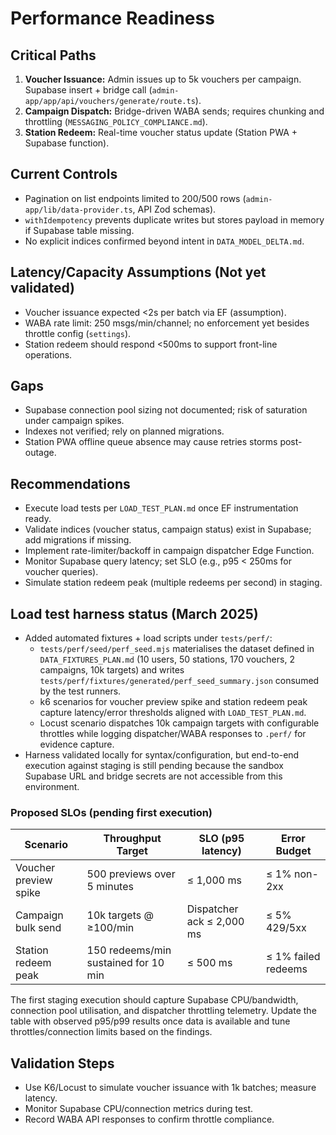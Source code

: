 # Performance Readiness

## Critical Paths

1. **Voucher Issuance:** Admin issues up to 5k vouchers per campaign. Supabase
   insert + bridge call (`admin-app/app/api/vouchers/generate/route.ts`).
2. **Campaign Dispatch:** Bridge-driven WABA sends; requires chunking and
   throttling (`MESSAGING_POLICY_COMPLIANCE.md`).
3. **Station Redeem:** Real-time voucher status update (Station PWA + Supabase
   function).

## Current Controls

- Pagination on list endpoints limited to 200/500 rows
  (`admin-app/lib/data-provider.ts`, API Zod schemas).
- `withIdempotency` prevents duplicate writes but stores payload in memory if
  Supabase table missing.
- No explicit indices confirmed beyond intent in `DATA_MODEL_DELTA.md`.

## Latency/Capacity Assumptions (Not yet validated)

- Voucher issuance expected <2s per batch via EF (assumption).
- WABA rate limit: 250 msgs/min/channel; no enforcement yet besides throttle
  config (`settings`).
- Station redeem should respond <500ms to support front-line operations.

## Gaps

- Supabase connection pool sizing not documented; risk of saturation under
  campaign spikes.
- Indexes not verified; rely on planned migrations.
- Station PWA offline queue absence may cause retries storms post-outage.

## Recommendations

- Execute load tests per `LOAD_TEST_PLAN.md` once EF instrumentation ready.
- Validate indices (voucher status, campaign status) exist in Supabase; add
  migrations if missing.
- Implement rate-limiter/backoff in campaign dispatcher Edge Function.
- Monitor Supabase query latency; set SLO (e.g., p95 < 250ms for voucher
  queries).
- Simulate station redeem peak (multiple redeems per second) in staging.

## Load test harness status (March 2025)

- Added automated fixtures + load scripts under `tests/perf/`:
  - `tests/perf/seed/perf_seed.mjs` materialises the dataset defined in
    `DATA_FIXTURES_PLAN.md` (10 users, 50 stations, 170 vouchers, 2 campaigns,
    10k targets) and writes
    `tests/perf/fixtures/generated/perf_seed_summary.json` consumed by the test
    runners.
  - k6 scenarios for voucher preview spike and station redeem peak capture
    latency/error thresholds aligned with `LOAD_TEST_PLAN.md`.
  - Locust scenario dispatches 10k campaign targets with configurable throttles
    while logging dispatcher/WABA responses to `.perf/` for evidence capture.
- Harness validated locally for syntax/configuration, but end-to-end execution
  against staging is still pending because the sandbox Supabase URL and bridge
  secrets are not accessible from this environment.

### Proposed SLOs (pending first execution)

| Scenario | Throughput Target | SLO (p95 latency) | Error Budget |
| --- | --- | --- | --- |
| Voucher preview spike | 500 previews over 5 minutes | ≤ 1,000 ms | ≤ 1% non-2xx |
| Campaign bulk send | 10k targets @ ≥100/min | Dispatcher ack ≤ 2,000 ms | ≤ 5% 429/5xx |
| Station redeem peak | 150 redeems/min sustained for 10 min | ≤ 500 ms | ≤ 1% failed redeems |

The first staging execution should capture Supabase CPU/bandwidth, connection
pool utilisation, and dispatcher throttling telemetry. Update the table with
observed p95/p99 results once data is available and tune throttles/connection
limits based on the findings.

## Validation Steps

- Use K6/Locust to simulate voucher issuance with 1k batches; measure latency.
- Monitor Supabase CPU/connection metrics during test.
- Record WABA API responses to confirm throttle compliance.
